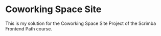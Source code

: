 # Coworking Space Site

This is my solution for the Coworking Space Site Project of the Scrimba Frontend Path course.
